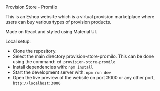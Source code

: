 Provision Store - Promilo

This is an Eshop website which is a virtual provision marketplace where users can buy various types of provision products.

Made on React and styled using Material UI.

Local setup:
<ul>
<li>Clone the repository.</li>
<li>Select the main directory provision-store-promilo. This can be done using the command: <code>cd provision-store-promilo</code>
</li>
<li>Install dependencies with: <code>npm install</code></li>
<li>Start the development server with: <code>npm run dev</code></li>
<li>Open the live preview of the website on port 3000 or any other port, <code>http://localhost:3000</code></li>
</ul>
